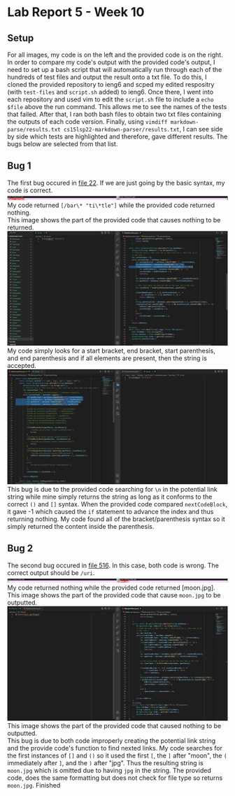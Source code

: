 # Lab Report 5 - Week 10
## Setup
For all images, my code is on the left and the provided code is on the right.
In order to compare my code's output with the provided code's output, I need to set up a bash script that will automatically run through each of the hundreds of test files and output the result onto a txt file. To do this, I cloned the provided repository to ieng6 and scped my edited respositry (with `test-files` and `script.sh` added) to ieng6. Once there, I went into each repository and used vim to edit the `script.sh` file to include a `echo $file` above the run command. This allows me to see the names of the tests that failed. After that, I ran both bash files to obtain two txt files containing the outputs of each code version. Finally, using `vimdiff markdown-parse/results.txt cs15lsp22-markdown-parser/results.txt`, I can see side by side which tests are highlighted and therefore, gave different results. The bugs below are selected from that list.
## Bug 1
The first bug occured in [file 22](https://github.com/nidhidhamnani/markdown-parser/blob/main/test-files/22.md). If we are just going by the basic syntax, my code is correct.
![Image](lab5images/fail22.png)
My code returned `[/bar\* "ti\*tle"]` while the provided code returned nothing. <br>
This image shows the part of the provided code that causes nothing to be returned.<br>
![Image](lab5images/fail22exp.png) <br>
My code simply looks for a start bracket, end bracket, start parenthesis, and end parenthesis and if all elements are present, then the string is accepted. <br>
![Image](lab5images/fail22exp2.png) <br>
This bug is due to the provided code searching for `\n` in the potential link string while mine simply returns the string as long as it conforms to the correct `()` and `[]` syntax. When the provided code compared `nextCodeBlock`, it gave -1 which caused the `if` statement to advance the index and thus returning nothing. My code found all of the bracket/parenthesis syntax so it simply returned the content inside the parenthesis.
## Bug 2
The second bug occured in [file 516](https://github.com/nidhidhamnani/markdown-parser/blob/main/test-files/516.md). In this case, both code is wrong. The correct output should be `/uri`. <br>
![Image](lab5images/fail516.png)<br>
My code returned nothing while the provided code returned [moon.jpg]. <br>
This image shows the part of the provided code that cause `moon.jpg` to be outputted. <br>
![Image](lab5images/fail516exp.png) <br>
This image shows the part of the provided code that caused nothing to be outputted. <br>
This bug is due to  both code improperly creating the potential link string and the provide code's function to find nexted links. My code searches for the first instances of `[]` and `()` so it used the first `[`, the `]` after "moon", the `(` immediately after `]`, and the `)` after "jpg". Thus the resulting string is `moon.jpg` which is omitted due to having `jpg` in the string. The provided code, does the same formatting but does not check for file type so returns `moon.jpg`.
Finished


